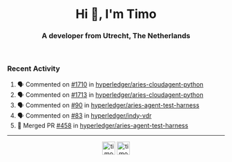 <h1 align="center">Hi 👋, I'm Timo</h1>
<h3 align="center">A developer from Utrecht, The Netherlands</h3>
<br/>
<!-- https://github.com/rahuldkjain/github-profile-readme-generator --!>

<!--  <p align="left"><img src="https://github-readme-stats.vercel.app/api?username=timoglastra&show_icons=true&count_private=true&" alt="timoglastra" /></p> --!>

<!--
Github language stats
<p align="left"><img src="https://github-readme-stats.vercel.app/api/top-langs/?username=timoglastra&layout=compact" alt="timoglastra" /><p>
-->

<!-- Codestats language stats -->
<!-- <p align="left"><img src="https://codestats-readme.vercel.app/api/top-langs/?username=timoglastra&layout=compact&language_count=12" alt="timoglastra" /><p>    --!>
  
<h3>Recent Activity</h3>

<!--START_SECTION:activity-->
1. 🗣 Commented on [#1710](https://github.com/hyperledger/aries-cloudagent-python/issues/1710) in [hyperledger/aries-cloudagent-python](https://github.com/hyperledger/aries-cloudagent-python)
2. 🗣 Commented on [#1713](https://github.com/hyperledger/aries-cloudagent-python/issues/1713) in [hyperledger/aries-cloudagent-python](https://github.com/hyperledger/aries-cloudagent-python)
3. 🗣 Commented on [#90](https://github.com/hyperledger/aries-agent-test-harness/issues/90) in [hyperledger/aries-agent-test-harness](https://github.com/hyperledger/aries-agent-test-harness)
4. 🗣 Commented on [#83](https://github.com/hyperledger/indy-vdr/issues/83) in [hyperledger/indy-vdr](https://github.com/hyperledger/indy-vdr)
5. 🎉 Merged PR [#458](https://github.com/hyperledger/aries-agent-test-harness/pull/458) in [hyperledger/aries-agent-test-harness](https://github.com/hyperledger/aries-agent-test-harness)
<!--END_SECTION:activity-->

---

<p align="center">
<a href="https://twitter.com/timoglastra" target="blank"><img align="center" src="https://cdn.jsdelivr.net/npm/simple-icons@3.0.1/icons/twitter.svg" alt="timoglastra" height="30" width="30" /></a>
<a href="https://linkedin.com/in/timoglastra" target="blank"><img align="center" src="https://cdn.jsdelivr.net/npm/simple-icons@3.0.1/icons/linkedin.svg" alt="timoglastra" height="30" width="30" /></a>
</p>



